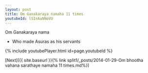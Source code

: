 ```yaml
---
layout: post
title: Om Ganakaraya namaha 11 times
youtubeId: lSInAaNNoVU
---
```

 
 
Om Ganakaraya nama 
 
 -  Who made Asuras as his servants 
 
  
 
  
 
 
 
 
 
 


{% include youtubePlayer.html id=page.youtubeId %}
 
[Next]({{ site.baseurl }}{% link  split1/_posts/2014-01-29-Om bhootha vahana sarathaye namaha 11 times.md%})
 
